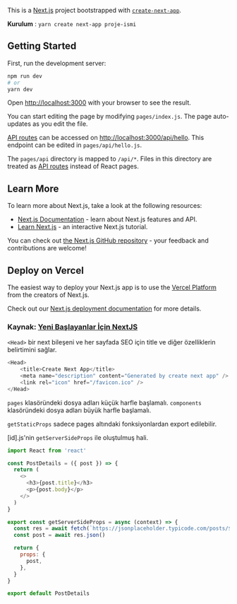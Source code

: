 This is a [Next.js](https://nextjs.org/) project bootstrapped with [`create-next-app`](https://github.com/vercel/next.js/tree/canary/packages/create-next-app).

**Kurulum** : `yarn create next-app proje-ismi`

## Getting Started

First, run the development server:

```bash
npm run dev
# or
yarn dev
```

Open [http://localhost:3000](http://localhost:3000) with your browser to see the result.

You can start editing the page by modifying `pages/index.js`. The page auto-updates as you edit the file.

[API routes](https://nextjs.org/docs/api-routes/introduction) can be accessed on [http://localhost:3000/api/hello](http://localhost:3000/api/hello). This endpoint can be edited in `pages/api/hello.js`.

The `pages/api` directory is mapped to `/api/*`. Files in this directory are treated as [API routes](https://nextjs.org/docs/api-routes/introduction) instead of React pages.

## Learn More

To learn more about Next.js, take a look at the following resources:

- [Next.js Documentation](https://nextjs.org/docs) - learn about Next.js features and API.
- [Learn Next.js](https://nextjs.org/learn) - an interactive Next.js tutorial.

You can check out [the Next.js GitHub repository](https://github.com/vercel/next.js/) - your feedback and contributions are welcome!

## Deploy on Vercel

The easiest way to deploy your Next.js app is to use the [Vercel Platform](https://vercel.com/new?utm_medium=default-template&filter=next.js&utm_source=create-next-app&utm_campaign=create-next-app-readme) from the creators of Next.js.

Check out our [Next.js deployment documentation](https://nextjs.org/docs/deployment) for more details.

### Kaynak: [Yeni Başlayanlar İçin NextJS](https://www.youtube.com/watch?v=CM9RAdZlpCQ)

`<Head>` bir next bileşeni ve her sayfada SEO için title ve diğer özelliklerin belirtimini sağlar.

```js script
<Head>
    <title>Create Next App</title>
    <meta name="description" content="Generated by create next app" />
    <link rel="icon" href="/favicon.ico" />
</Head>
```

`pages` klasöründeki dosya adları küçük harfle başlamalı.
`components` klasöründeki dosya adları büyük harfle başlamalı.

`getStaticProps` sadece pages altındaki fonksiyonlardan export edilebilir.

[id].js'nin `getServerSideProps` ile oluştulmuş hali.

```js script
import React from 'react'

const PostDetails = ({ post }) => {
  return (
    <>
      <h3>{post.title}</h3>
      <p>{post.body}</p>
    </>
  )
}

export const getServerSideProps = async (context) => {
  const res = await fetch(`https://jsonplaceholder.typicode.com/posts/${context.params.id}`)
  const post = await res.json()

  return {
    props: {
      post,
    },
  }
}

export default PostDetails

```
